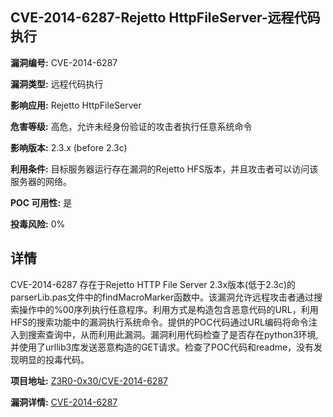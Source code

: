 ## CVE-2014-6287-Rejetto HttpFileServer-远程代码执行

**漏洞编号:** CVE-2014-6287

**漏洞类型:** 远程代码执行

**影响应用:** Rejetto HttpFileServer

**危害等级:** 高危，允许未经身份验证的攻击者执行任意系统命令

**影响版本:** 2.3.x (before 2.3c)

**利用条件:** 目标服务器运行存在漏洞的Rejetto HFS版本，并且攻击者可以访问该服务器的网络。

**POC 可用性:** 是

**投毒风险:** 0%

## 详情

CVE-2014-6287 存在于Rejetto HTTP File Server 2.3x版本(低于2.3c)的parserLib.pas文件中的findMacroMarker函数中。该漏洞允许远程攻击者通过搜索操作中的%00序列执行任意程序。利用方式是构造包含恶意代码的URL，利用HFS的搜索功能中的漏洞执行系统命令。提供的POC代码通过URL编码将命令注入到搜索查询中，从而利用此漏洞。漏洞利用代码检查了是否存在python3环境,并使用了urllib3库发送恶意构造的GET请求。检查了POC代码和readme，没有发现明显的投毒代码。

**项目地址:** [Z3R0-0x30/CVE-2014-6287](https://github.com/Z3R0-0x30/CVE-2014-6287)

**漏洞详情:** [CVE-2014-6287](https://nvd.nist.gov/vuln/detail/CVE-2014-6287)